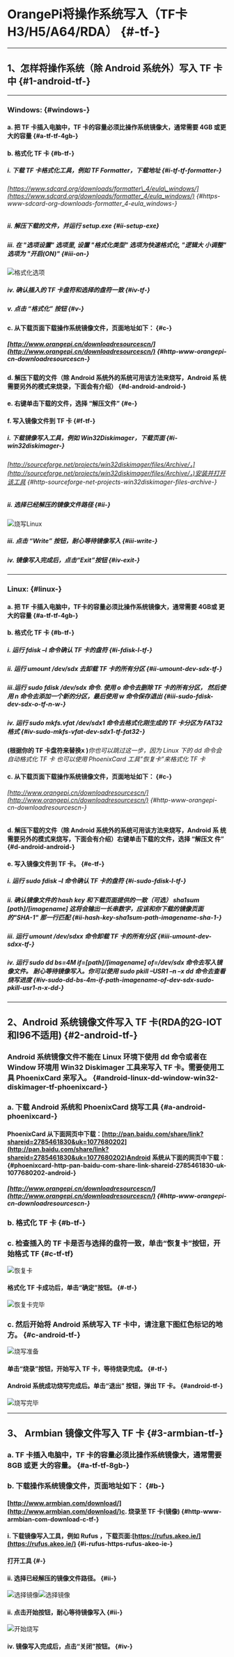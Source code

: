 # OrangePi将操作系统写入（TF卡H3/H5/A64/RDA） {#-tf-}

---

## 1、怎样将操作系统（除 Android 系统外）写入 TF 卡中 {#1-android-tf-}

---

### Windows: {#windows-}

#### a. 把 TF 卡插入电脑中，TF 卡的容量必须比操作系统镜像大，通常需要 4GB 或更大的容量 {#a-tf-tf-4gb-}

#### b. 格式化 TF 卡 {#b-tf-}

##### i. 下载 TF 卡格式化工具，例如 TF Formatter，下载地址 {#i-tf-tf-formatter-}

###### [https://www.sdcard.org/downloads/formatter\_4/eula\_windows/](https://www.sdcard.org/downloads/formatter_4/eula_windows/) {#https-www-sdcard-org-downloads-formatter_4-eula_windows-}

##### ii. 解压下载的文件，并运行 setup.exe {#ii-setup-exe}

##### iii. 在 "选项设置" 选项里, 设置 "格式化类型" 选项为快速格式化, "逻辑大 小调整" 选项为 "开启\(ON\)" {#iii-on-}

![](https://zoums.github.io/amWiki/images/001-01/image001.jpg "格式化选项")

##### iv. 确认插入的 TF 卡盘符和选择的盘符一致 {#iv-tf-}

##### v. 点击 “格式化” 按钮 {#v-}

#### c. 从下载页面下载操作系统镜像文件，页面地址如下： {#c-}

##### [http://www.orangepi.cn/downloadresourcescn/](http://www.orangepi.cn/downloadresourcescn/) {#http-www-orangepi-cn-downloadresourcescn-}

#### d. 解压下载的文件（除 Android 系统外的系统可用该方法来烧写，Android 系 统需要另外的模式来烧录，下面会有介绍） {#d-android-android-}

#### e. 右键单击下载的文件，选择 “解压文件” {#e-}

#### f. 写入镜像文件到 TF 卡 {#f-tf-}

##### i. 下载镜像写入工具，例如 Win32Diskimager，下载页面 {#i-win32diskimager-}

###### [http://sourceforge.net/projects/win32diskimager/files/Archive/，](http://sourceforge.net/projects/win32diskimager/files/Archive/，)安装并打开该工具 {#http-sourceforge-net-projects-win32diskimager-files-archive-}

##### ii. 选择已经解压的镜像文件路径 {#ii-}

![](https://zoums.github.io/amWiki/images/001-01/image004.jpg "烧写Linux")

##### iii. 点击 “Write” 按钮，耐心等待镜像写入 {#iii-write-}

##### iv. 镜像写入完成后，点击“Exit”按钮 {#iv-exit-}

---

### Linux: {#linux-}

#### a. 把 TF 卡插入电脑中，TF卡的容量必须比操作系统镜像大，通常需要 4GB或 更大的容量 {#a-tf-tf-4gb-}

#### b. 格式化 TF 卡 {#b-tf-}

##### i. 运行 fdisk –l 命令确认 TF 卡的盘符 {#i-fdisk-l-tf-}

##### ii. 运行 umount /dev/sdx 去卸载 TF 卡的所有分区 {#ii-umount-dev-sdx-tf-}

##### iii.运行 sudo fdisk /dev/sdx 命令. 使用 o 命令去删除 TF 卡的所有分区， 然后使用 n 命令去添加一个新的分区，最后使用 w 命令保存退出 {#iii-sudo-fdisk-dev-sdx-o-tf-n-w-}

##### iv. 运行 sudo mkfs.vfat /dev/sdx1 命令去格式化刚生成的 TF 卡分区为 FAT32 格式 {#iv-sudo-mkfs-vfat-dev-sdx1-tf-fat32-}

**\(根据你的 TF 卡盘符来替换x \)**_你也可以跳过这一步，因为 Linux 下的 dd 命令会自动格式化 TF 卡 也可以使用 PhoenixCard 工具”恢复卡”来格式化 TF 卡_

#### c. 从下载页面下载操作系统镜像文件，页面地址如下： {#c-}

###### [http://www.orangepi.cn/downloadresourcescn/](http://www.orangepi.cn/downloadresourcescn/) {#http-www-orangepi-cn-downloadresourcescn-}

#### d. 解压下载的文件（除 Android 系统外的系统可用该方法来烧写，Android 系 统需要另外的模式来烧写，下面会有介绍）右键单击下载的文件，选择 “解压文 件” {#d-android-android-}

#### e. 写入镜像文件到 TF 卡。 {#e-tf-}

##### i. 运行 sudo fdisk –l 命令确认 TF 卡的盘符 {#i-sudo-fdisk-l-tf-}

##### ii. 确认镜像文件的 hash key 和下载页面提供的一致（可选） sha1sum \[path\]/\[imagename\] 这将会输出一长串数字，应该和你下载的镜像页面的"SHA-1" 那一行匹配 {#ii-hash-key-sha1sum-path-imagename-sha-1-}

##### iii. 运行 umount /dev/sdxx 命令卸载 TF 卡的所有分区 {#iii-umount-dev-sdxx-tf-}

##### iv. 运行 sudo dd bs=4M if=\[path\]/\[imagename\] of=/dev/sdx 命令去写入镜像文件。 耐心等待镜像写入。你可以使用 sudo pkill –USR1 –n –x dd 命令去查看烧写进度 {#iv-sudo-dd-bs-4m-if-path-imagename-of-dev-sdx-sudo-pkill-usr1-n-x-dd-}

---

## 2、Android 系统镜像文件写入 TF 卡\(RDA的2G-IOT和I96不适用\) {#2-android-tf-}

### Android 系统镜像文件不能在 Linux 环境下使用 dd 命令或者在 Window 环境用 Win32 Diskimager 工具来写入 TF 卡。需要使用工具 PhoenixCard 来写入。 {#android-linux-dd-window-win32-diskimager-tf-phoenixcard-}

### a. 下载 Android 系统和 PhoenixCard 烧写工具 {#a-android-phoenixcard-}

#### PhoenixCard 从下面网页中下载：[http://pan.baidu.com/share/link?shareid=2785461830&uk=1077680202](http://pan.baidu.com/share/link?shareid=2785461830&uk=1077680202)Android 系统从下面的网页中下载： {#phoenixcard-http-pan-baidu-com-share-link-shareid-2785461830-uk-1077680202-android-}

##### [http://www.orangepi.cn/downloadresourcescn/](http://www.orangepi.cn/downloadresourcescn/) {#http-www-orangepi-cn-downloadresourcescn-}

### b. 格式化 TF 卡 {#b-tf-}

### c. 检查插入的 TF 卡是否与选择的盘符一致，单击“恢复卡”按钮，开始格式 TF {#c-tf-tf}

![](https://zoums.github.io/amWiki/images/001-01/image006.jpg "恢复卡")

#### 格式化 TF 卡成功后，单击“确定”按钮。 {#-tf-}

![](https://zoums.github.io/amWiki/images/001-01/image008.jpg "恢复卡完毕")

### c. 然后开始将 Android 系统写入 TF 卡中，请注意下图红色标记的地方。 {#c-android-tf-}

![](https://zoums.github.io/amWiki/images/001-01/image010.jpg "烧写准备")

#### 单击“烧录”按钮，开始写入 TF 卡，等待烧录完成。 {#-tf-}

#### Android 系统成功烧写完成后。单击“退出” 按钮，弹出 TF 卡。 {#android-tf-}

![](https://zoums.github.io/amWiki/images/001-01/image012.jpg "烧写完毕")

---

## 3、 Armbian 镜像文件写入 TF 卡 {#3-armbian-tf-}

### a. TF 卡插入电脑中，TF 卡的容量必须比操作系统镜像大，通常需要 8GB 或更 大的容量。 {#a-tf-tf-8gb-}

### b. 下载操作系统镜像文件，页面地址如下： {#b-}

#### [http://www.armbian.com/download/](http://www.armbian.com/download/)c. 烧录至 TF 卡\(镜像\) {#http-www-armbian-com-download-c-tf-}

#### i. 下载镜像写入工具，例如 Rufus ，下载页面:[https://rufus.akeo.ie/](https://rufus.akeo.ie/) {#i-rufus-https-rufus-akeo-ie-}

#### 打开工具 {#-}

#### ii. 选择已经解压的镜像文件路径。 {#ii-}

![](https://zoums.github.io/amWiki/images/001-01/image015.png "选择镜像")![](https://zoums.github.io/amWiki/images/001-01/image017.png "选择镜像")

#### ii. 点击开始按钮，耐心等待镜像写入 {#ii-}

![](https://zoums.github.io/amWiki/images/001-01/image019.png "开始烧写")

#### iv. 镜像写入完成后，点击“关闭”按钮。 {#iv-}



